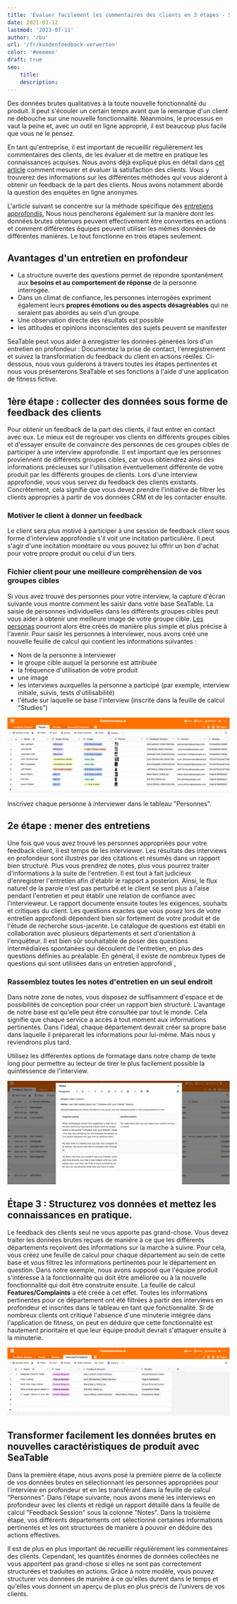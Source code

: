 ```yaml
---
title: 'Évaluer facilement les commentaires des clients en 3 étapes - SeaTable'
date: 2021-03-12
lastmod: '2023-07-11'
author: 'rbu'
url: '/fr/kundenfeedback-verwerten'
color: '#eeeeee'
draft: true
seo:
    title:
    description:
---
```


Des données brutes qualitatives à la toute nouvelle fonctionnalité du produit. Il peut s'écouler un certain temps avant que la remarque d'un client ne débouche sur une nouvelle fonctionnalité. Néanmoins, le processus en vaut la peine et, avec un outil en ligne approprié, il est beaucoup plus facile que vous ne le pensez.

En tant qu'entreprise, il est important de recueillir régulièrement les commentaires des clients, de les évaluer et de mettre en pratique les connaissances acquises. Nous avons déjà expliqué plus en détail dans [cet article](https://seatable.io/fr/kundenzufriedenheit-messen-auswerten-und-steigern/) comment mesurer et évaluer la satisfaction des clients. Vous y trouverez des informations sur les différentes méthodes qui vous aideront à obtenir un feedback de la part des clients. Nous avons notamment abordé la question des enquêtes en ligne anonymes.

L'article suivant se concentre sur la méthode spécifique des [entretiens approfondis.](https://de.wikipedia.org/wiki/Tiefeninterview) Nous nous pencherons également sur la manière dont les données brutes obtenues peuvent effectivement être converties en actions et comment différentes équipes peuvent utiliser les mêmes données de différentes manières. Le tout fonctionne en trois étapes seulement.

## Avantages d'un entretien en profondeur

- La structure ouverte des questions permet de répondre spontanément aux **besoins et au comportement de réponse** de la personne interrogée.
- Dans un climat de confiance, les personnes interrogées expriment également leurs **propres émotions ou des aspects désagréables** qui ne seraient pas abordés au sein d'un groupe.
- Une observation directe des résultats est possible
- les attitudes et opinions inconscientes des sujets peuvent se manifester

SeaTable peut vous aider à enregistrer les données générées lors d'un entretien en profondeur : Documentez la prise de contact, l'enregistrement et suivez la transformation du feedback du client en actions réelles. Ci-dessous, nous vous guiderons à travers toutes les étapes pertinentes et nous vous présenterons SeaTable et ses fonctions à l'aide d'une application de fitness fictive.

## 1ère étape : collecter des données sous forme de feedback des clients

Pour obtenir un feedback de la part des clients, il faut entrer en contact avec eux. Le mieux est de regrouper vos clients en différents groupes cibles et d'essayer ensuite de convaincre des personnes de ces groupes cibles de participer à une interview approfondie. Il est important que les personnes proviennent de différents groupes cibles, car vous obtiendrez ainsi des informations précieuses sur l'utilisation éventuellement différente de votre produit par les différents groupes de clients. Lors d'une interview approfondie, vous vous servez du feedback des clients existants. Concrètement, cela signifie que vous devez prendre l'initiative de filtrer les clients appropriés à partir de vos données CRM et de les contacter ensuite.

### Motiver le client à donner un feedback

Le client sera plus motivé à participer à une session de feedback client sous forme d'interview approfondie s'il voit une incitation particulière. Il peut s'agir d'une incitation monétaire ou vous pouvez lui offrir un bon d'achat pour votre propre produit ou celui d'un tiers.

### Fichier client pour une meilleure compréhension de vos groupes cibles

Si vous avez trouvé des personnes pour votre interview, la capture d'écran suivante vous montre comment les saisir dans votre base SeaTable. La saisie de personnes individuelles dans les différents groupes cibles peut vous aider à obtenir une meilleure image de votre groupe cible. [Les personas](https://buffer.com/library/marketing-personas-beginners-guide/) pourront alors être créés de manière plus simple et plus précise à l'avenir. Pour saisir les personnes à interviewer, nous avons créé une nouvelle feuille de calcul qui contient les informations suivantes :

- Nom de la personne à interviewer
- le groupe cible auquel la personne est attribuée
- la fréquence d'utilisation de votre produit
- une image
- les interviews auxquelles la personne a participé (par exemple, interview initiale, suivis, tests d'utilisabilité)
- l'étude sur laquelle se base l'interview (inscrite dans la feuille de calcul "Studies")

![Commentaires des clients](images/Bildschirmfoto-2021-03-12-um-13.27.47.png)

Inscrivez chaque personne à interviewer dans le tableau "Personnes".

## 2e étape : mener des entretiens

Une fois que vous avez trouvé les personnes appropriées pour votre feedback client, il est temps de les interviewer. Les résultats des interviews en profondeur sont illustrés par des citations et résumés dans un rapport bien structuré. Plus vous prendrez de notes, plus vous pourrez traiter d'informations à la suite de l'entretien. Il est tout à fait judicieux d'enregistrer l'entretien afin d'établir le rapport a posteriori. Ainsi, le flux naturel de la parole n'est pas perturbé et le client se sent plus à l'aise pendant l'entretien et peut établir une relation de confiance avec l'intervieweur. Le rapport documente ensuite toutes les exigences, souhaits et critiques du client. Les questions exactes que vous posez lors de votre entretien approfondi dépendent bien sûr fortement de votre produit et de l'étude de recherche sous-jacente. Le catalogue de questions est établi en collaboration avec plusieurs départements et sert d'orientation à l'enquêteur. Il est bien sûr souhaitable de poser des questions intermédiaires spontanées qui découlent de l'entretien, en plus des questions définies au préalable. En général, il existe de nombreux types de questions qui sont utilisées dans un entretien approfondi [.](https://wpgs.de/fachtexte/qualitative-interviews/9-mit-qualitativen-fragen-in-die-tiefe-gehen/)

### Rassemblez toutes les notes d'entretien en un seul endroit

Dans notre zone de notes, vous disposez de suffisamment d'espace et de possibilités de conception pour créer un rapport bien structuré. L'avantage de notre base est qu'elle peut être consultée par tout le monde. Cela signifie que chaque service a accès à tout moment aux informations pertinentes. Dans l'idéal, chaque département devrait créer sa propre base dans laquelle il préparerait les informations pour lui-même. Mais nous y reviendrons plus tard.

Utilisez les différentes options de formatage dans notre champ de texte long pour permettre au lecteur de tirer le plus facilement possible la quintessence de l'interview.

![Commentaires des clients](images/Bildschirmfoto-2021-03-12-um-13.53.44.png)

## Étape 3 : Structurez vos données et mettez les connaissances en pratique.

Le feedback des clients seul ne vous apporte pas grand-chose. Vous devez traiter les données brutes reçues de manière à ce que les différents départements reçoivent des informations sur la marche à suivre. Pour cela, vous créez une feuille de calcul pour chaque département au sein de cette base et vous filtrez les informations pertinentes pour le département en question. Dans notre exemple, nous avons supposé que l'équipe produit s'intéresse à la fonctionnalité qui doit être améliorée ou à la nouvelle fonctionnalité qui doit être construite ensuite. La feuille de calcul **Features/Complaints** a été créée à cet effet. Toutes les informations pertinentes pour ce département ont été filtrées à partir des interviews en profondeur et inscrites dans le tableau en tant que fonctionnalité. Si de nombreux clients ont critiqué l'absence d'une minuterie intégrée dans l'application de fitness, on peut en déduire que cette fonctionnalité est hautement prioritaire et que leur équipe produit devrait s'attaquer ensuite à la minuterie.

![Commentaires des clients](images/Bildschirmfoto-2021-03-12-um-14.10.19.png)

## Transformer facilement les données brutes en nouvelles caractéristiques de produit avec SeaTable

Dans la première étape, nous avons posé la première pierre de la collecte de vos données brutes en sélectionnant les personnes appropriées pour l'interview en profondeur et en les transférant dans la feuille de calcul "Personnes". Dans l'étape suivante, nous avons mené les interviews en profondeur avec les clients et rédigé un rapport détaillé dans la feuille de calcul "Feedback Session" sous la colonne "Notes". Dans la troisième étape, vos différents départements ont sélectionné certaines informations pertinentes et les ont structurées de manière à pouvoir en déduire des actions effectives.

Il est de plus en plus important de recueillir régulièrement les commentaires des clients. Cependant, les quantités énormes de données collectées ne vous apportent pas grand-chose si elles ne sont pas correctement structurées et traduites en actions. Grâce à notre modèle, vous pouvez structurer vos données de manière à ce qu'elles durent dans le temps et qu'elles vous donnent un aperçu de plus en plus précis de l'univers de vos clients.
